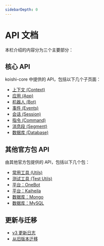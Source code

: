 ```yaml
---
sidebarDepth: 0
---
```


# API 文档

本栏介绍的内容分为三个主要部分：

## 核心 API

koishi-core 中提供的 API，包括以下几个子页面：

- [上下文 (Context)](./context.md)
- [应用 (App)](./app.md)
- [机器人 (Bot)](./bot.md)
- [事件 (Events)](./events.md)
- [会话 (Session)](./session.md)
- [指令 (Command)](./command.md)
- [消息段 (Segment)](./segment.md)
- [数据库 (Database)](./database.md)

## 其他官方包 API

由其他官方包提供的 API，包括以下几个包：

- [常用工具 (Utils)](./utils.md)
- [测试工具 (Test Utils)](./test-utils.md)
- [平台：OneBot](./adapter/onebot.md)
- [平台：Kaiheila](./adapter/kaiheila.md)
- [数据库：Mongo](./database/mongo.md)
- [数据库：MySQL](./database/mysql.md)

## 更新与迁移

- [v3 更新日志](./changelog.md)
- [从旧版本迁移](./migration.md)
